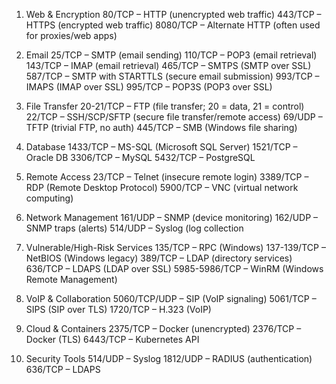 1. Web & Encryption
80/TCP – HTTP (unencrypted web traffic)
443/TCP – HTTPS (encrypted web traffic)
8080/TCP – Alternate HTTP (often used for proxies/web apps)

2. Email
25/TCP – SMTP (email sending)
110/TCP – POP3 (email retrieval)
143/TCP – IMAP (email retrieval)
465/TCP – SMTPS (SMTP over SSL)
587/TCP – SMTP with STARTTLS (secure email submission)
993/TCP – IMAPS (IMAP over SSL)
995/TCP – POP3S (POP3 over SSL)

3. File Transfer
20-21/TCP – FTP (file transfer; 20 = data, 21 = control)
22/TCP – SSH/SCP/SFTP (secure file transfer/remote access)
69/UDP – TFTP (trivial FTP, no auth)
445/TCP – SMB (Windows file sharing)
   
5. Database
1433/TCP – MS-SQL (Microsoft SQL Server)
1521/TCP – Oracle DB
3306/TCP – MySQL
5432/TCP – PostgreSQL

5. Remote Access
23/TCP – Telnet (insecure remote login)
3389/TCP – RDP (Remote Desktop Protocol)
5900/TCP – VNC (virtual network computing)

6. Network Management
161/UDP – SNMP (device monitoring)
162/UDP – SNMP traps (alerts)
514/UDP – Syslog (log collection

7. Vulnerable/High-Risk Services
135/TCP – RPC (Windows)
137-139/TCP – NetBIOS (Windows legacy)
389/TCP – LDAP (directory services)
636/TCP – LDAPS (LDAP over SSL)
5985-5986/TCP – WinRM (Windows Remote Management)

8. VoIP & Collaboration
5060/TCP/UDP – SIP (VoIP signaling)
5061/TCP – SIPS (SIP over TLS)
1720/TCP – H.323 (VoIP)

9. Cloud & Containers
2375/TCP – Docker (unencrypted)
2376/TCP – Docker (TLS)
6443/TCP – Kubernetes API

10. Security Tools
514/UDP – Syslog
1812/UDP – RADIUS (authentication)
636/TCP – LDAPS
